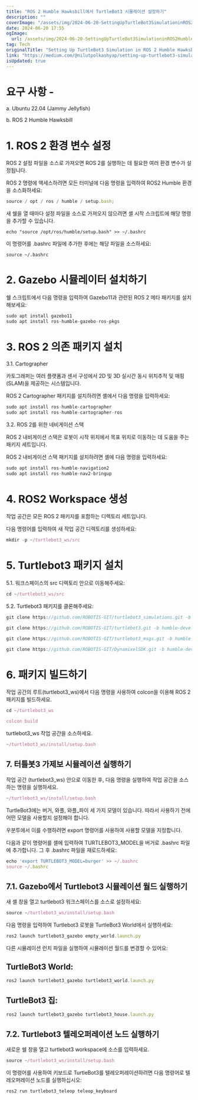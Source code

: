 ```yaml
---
title: "ROS 2 Humble Hawksbill에서 TurtleBot3 시뮬레이션 설정하기"
description: ""
coverImage: "/assets/img/2024-06-20-SettingUpTurtleBot3SimulationinROS2HumbleHawksbill_0.png"
date: 2024-06-20 17:55
ogImage:
  url: /assets/img/2024-06-20-SettingUpTurtleBot3SimulationinROS2HumbleHawksbill_0.png
tag: Tech
originalTitle: "Setting Up TurtleBot3 Simulation in ROS 2 Humble Hawksbill"
link: "https://medium.com/@nilutpolkashyap/setting-up-turtlebot3-simulation-in-ros-2-humble-hawksbill-70a6fcdaf5de"
isUpdated: true
---
```


# 요구 사항 -

a. Ubuntu 22.04 (Jammy Jellyfish)

b. ROS 2 Humble Hawksbill

# 1. ROS 2 환경 변수 설정

<!-- cozy-coder - 수평 -->

<ins class="adsbygoogle"
     style="display:block"
     data-ad-client="ca-pub-4877378276818686"
     data-ad-slot="1107185301"
     data-ad-format="auto"
     data-full-width-responsive="true"></ins>

<script>
     (adsbygoogle = window.adsbygoogle || []).push({});
</script>

ROS 2 설정 파일을 소스로 가져오면 ROS 2를 실행하는 데 필요한 여러 환경 변수가 설정됩니다.

ROS 2 명령에 액세스하려면 모든 터미널에 다음 명령을 입력하여 ROS2 Humble 환경을 소스화하세요:

```js
source / opt / ros / humble / setup.bash;
```

새 쉘을 열 때마다 설정 파일을 소스로 가져오지 않으려면 셸 시작 스크립트에 해당 명령을 추가할 수 있습니다.

<!-- cozy-coder - 수평 -->

<ins class="adsbygoogle"
     style="display:block"
     data-ad-client="ca-pub-4877378276818686"
     data-ad-slot="1107185301"
     data-ad-format="auto"
     data-full-width-responsive="true"></ins>

<script>
     (adsbygoogle = window.adsbygoogle || []).push({});
</script>

```shell
echo "source /opt/ros/humble/setup.bash" >> ~/.bashrc
```

이 명령어를 .bashrc 파일에 추가한 후에는 해당 파일을 소스하세요:

```shell
source ~/.bashrc
```

# 2. Gazebo 시뮬레이터 설치하기

<!-- cozy-coder - 수평 -->

<ins class="adsbygoogle"
     style="display:block"
     data-ad-client="ca-pub-4877378276818686"
     data-ad-slot="1107185301"
     data-ad-format="auto"
     data-full-width-responsive="true"></ins>

<script>
     (adsbygoogle = window.adsbygoogle || []).push({});
</script>

쉘 스크립트에서 다음 명령을 입력하여 Gazebo11과 관련된 ROS 2 메타 패키지를 설치해보세요:

```js
sudo apt install gazebo11
sudo apt install ros-humble-gazebo-ros-pkgs
```

# 3. ROS 2 의존 패키지 설치

3.1. Cartographer

<!-- cozy-coder - 수평 -->

<ins class="adsbygoogle"
     style="display:block"
     data-ad-client="ca-pub-4877378276818686"
     data-ad-slot="1107185301"
     data-ad-format="auto"
     data-full-width-responsive="true"></ins>

<script>
     (adsbygoogle = window.adsbygoogle || []).push({});
</script>

카토그래퍼는 여러 플랫폼과 센서 구성에서 2D 및 3D 실시간 동시 위치추적 및 매핑(SLAM)을 제공하는 시스템입니다.

ROS 2 Cartographer 패키지를 설치하려면 셸에서 다음 명령을 입력하세요:

```js
sudo apt install ros-humble-cartographer
sudo apt install ros-humble-cartographer-ros
```

3.2. ROS 2를 위한 네비게이션 스택

<!-- cozy-coder - 수평 -->

<ins class="adsbygoogle"
     style="display:block"
     data-ad-client="ca-pub-4877378276818686"
     data-ad-slot="1107185301"
     data-ad-format="auto"
     data-full-width-responsive="true"></ins>

<script>
     (adsbygoogle = window.adsbygoogle || []).push({});
</script>

ROS 2 내비게이션 스택은 로봇이 시작 위치에서 목표 위치로 이동하는 데 도움을 주는 패키지 세트입니다.

ROS 2 내비게이션 스택 패키지를 설치하려면 셸에 다음 명령을 입력하세요:

```js
sudo apt install ros-humble-navigation2
sudo apt install ros-humble-nav2-bringup
```

# 4. ROS2 Workspace 생성

<!-- cozy-coder - 수평 -->

<ins class="adsbygoogle"
     style="display:block"
     data-ad-client="ca-pub-4877378276818686"
     data-ad-slot="1107185301"
     data-ad-format="auto"
     data-full-width-responsive="true"></ins>

<script>
     (adsbygoogle = window.adsbygoogle || []).push({});
</script>

작업 공간은 모든 ROS 2 패키지를 포함하는 디렉토리 세트입니다.

다음 명령어를 입력하여 새 작업 공간 디렉토리를 생성하세요:

```js
mkdir -p ~/turtlebot3_ws/src
```

# 5. Turtlebot3 패키지 설치

<!-- cozy-coder - 수평 -->

<ins class="adsbygoogle"
     style="display:block"
     data-ad-client="ca-pub-4877378276818686"
     data-ad-slot="1107185301"
     data-ad-format="auto"
     data-full-width-responsive="true"></ins>

<script>
     (adsbygoogle = window.adsbygoogle || []).push({});
</script>

5.1. 워크스페이스의 src 디렉토리 안으로 이동해주세요:

```js
cd ~/turtlebot3_ws/src
```

5.2. Turtlebot3 패키지를 클론해주세요:

```js
git clone https://github.com/ROBOTIS-GIT/turtlebot3_simulations.git -b humble-devel

git clone https://github.com/ROBOTIS-GIT/turtlebot3.git -b humble-devel

git clone https://github.com/ROBOTIS-GIT/turtlebot3_msgs.git -b humble-devel

git clone https://github.com/ROBOTIS-GIT/DynamixelSDK.git -b humble-devel
```

<!-- cozy-coder - 수평 -->

<ins class="adsbygoogle"
     style="display:block"
     data-ad-client="ca-pub-4877378276818686"
     data-ad-slot="1107185301"
     data-ad-format="auto"
     data-full-width-responsive="true"></ins>

<script>
     (adsbygoogle = window.adsbygoogle || []).push({});
</script>

# 6. 패키지 빌드하기

작업 공간의 루트(turtlebot3_ws)에서 다음 명령을 사용하여 colcon을 이용해 ROS 2 패키지를 빌드하세요.

```js
cd ~/turtlebot3_ws

colcon build
```

turtlebot3_ws 작업 공간을 소스하세요.

<!-- cozy-coder - 수평 -->

<ins class="adsbygoogle"
     style="display:block"
     data-ad-client="ca-pub-4877378276818686"
     data-ad-slot="1107185301"
     data-ad-format="auto"
     data-full-width-responsive="true"></ins>

<script>
     (adsbygoogle = window.adsbygoogle || []).push({});
</script>

```js
~/turtlebot3_ws/install/setup.bash
```

## 7. 터틀봇3 가제보 시뮬레이션 실행하기

작업 공간 (turtlebot3_ws) 안으로 이동한 후, 다음 명령을 실행하여 작업 공간을 소스하는 명령을 실행하세요.

```js
~/turtlebot3_ws/install/setup.bash
```

<!-- cozy-coder - 수평 -->

<ins class="adsbygoogle"
     style="display:block"
     data-ad-client="ca-pub-4877378276818686"
     data-ad-slot="1107185301"
     data-ad-format="auto"
     data-full-width-responsive="true"></ins>

<script>
     (adsbygoogle = window.adsbygoogle || []).push({});
</script>

TurtleBot3에는 버거, 와플, 와플\_파이 세 가지 모델이 있습니다. 따라서 사용하기 전에 어떤 모델을 사용할지 설정해야 합니다.

우분투에서 이를 수행하려면 export 명령어를 사용하여 사용할 모델을 지정합니다.

다음과 같이 명령어를 셸에 입력하여 TURTLEBOT3_MODEL을 버거로 .bashrc 파일에 추가합니다. 그 후 .bashrc 파일을 재로드하세요:

```js
echo 'export TURTLEBOT3_MODEL=burger' >> ~/.bashrc
source ~/.bashrc
```

<!-- cozy-coder - 수평 -->

<ins class="adsbygoogle"
     style="display:block"
     data-ad-client="ca-pub-4877378276818686"
     data-ad-slot="1107185301"
     data-ad-format="auto"
     data-full-width-responsive="true"></ins>

<script>
     (adsbygoogle = window.adsbygoogle || []).push({});
</script>

## 7.1. Gazebo에서 Turtlebot3 시뮬레이션 월드 실행하기

새 셸 창을 열고 turtlebot3 워크스페이스를 소스로 설정하세요:

```js
source ~/turtlebot3_ws/install/setup.bash
```

다음 명령을 입력하여 Turtlebot3 로봇을 TurtleBot3 World에서 실행하세요:

<!-- cozy-coder - 수평 -->

<ins class="adsbygoogle"
     style="display:block"
     data-ad-client="ca-pub-4877378276818686"
     data-ad-slot="1107185301"
     data-ad-format="auto"
     data-full-width-responsive="true"></ins>

<script>
     (adsbygoogle = window.adsbygoogle || []).push({});
</script>

```js
ros2 launch turtlebot3_gazebo empty_world.launch.py
```

다른 시뮬레이션 런치 파일을 실행하여 시뮬레이션 월드를 변경할 수 있어요:

## TurtleBot3 World:

```js
ros2 launch turtlebot3_gazebo turtlebot3_world.launch.py
```

<!-- cozy-coder - 수평 -->

<ins class="adsbygoogle"
     style="display:block"
     data-ad-client="ca-pub-4877378276818686"
     data-ad-slot="1107185301"
     data-ad-format="auto"
     data-full-width-responsive="true"></ins>

<script>
     (adsbygoogle = window.adsbygoogle || []).push({});
</script>

## TurtleBot3 집:

```js
ros2 launch turtlebot3_gazebo turtlebot3_house.launch.py
```

## 7.2. Turtlebot3 텔레오퍼레이션 노드 실행하기

새로운 쉘 창을 열고 turtlebot3 workspace에 소스를 입력하세요.

<!-- cozy-coder - 수평 -->

<ins class="adsbygoogle"
     style="display:block"
     data-ad-client="ca-pub-4877378276818686"
     data-ad-slot="1107185301"
     data-ad-format="auto"
     data-full-width-responsive="true"></ins>

<script>
     (adsbygoogle = window.adsbygoogle || []).push({});
</script>

```js
source ~/turtlebot3_ws/install/setup.bash
```

이 명령어를 사용하여 키보드로 TurtleBot3를 텔레오퍼레이션하려면 다음 명령어로 텔레오퍼레이션 노드를 실행하십시오:

```js
ros2 run turtlebot3_teleop teleop_keyboard
```
